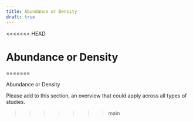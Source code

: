 ```yaml
---
title: Abundance or Density
draft: true
---
```

<<<<<<< HEAD
# Abundance or Density
=======

Abundance or Density

Please add to this section, an overview that could apply across all types of studies.
   
>>>>>>> main
